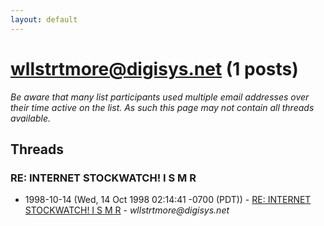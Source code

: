 ```yaml
---
layout: default
---
```


# wllstrtmore@digisys.net (1 posts)

_Be aware that many list participants used multiple email addresses over their time active on the list. As such this page may not contain all threads available._

## Threads

### RE:  INTERNET STOCKWATCH!   I S M R
+ 1998-10-14 (Wed, 14 Oct 1998 02:14:41 -0700 (PDT)) - [RE:  INTERNET STOCKWATCH!   I S M R](/archive/1998/10/9814a87554978b00681de30dffe8ca9020988cb13100a60cd2561b76de3b9a25) - _wllstrtmore@digisys.net_

